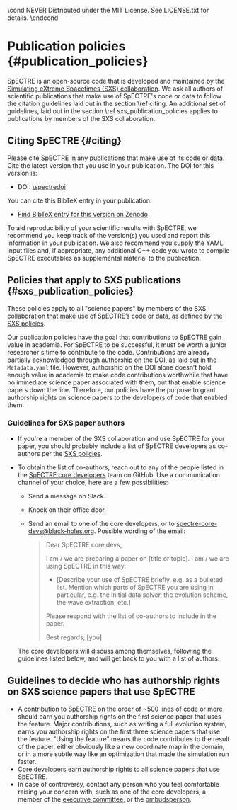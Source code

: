 \cond NEVER
Distributed under the MIT License.
See LICENSE.txt for details.
\endcond

# Publication policies {#publication_policies}

SpECTRE is an open-source code that is developed and maintained by the
[Simulating eXtreme Spacetimes (SXS) collaboration](https://black-holes.org). We
ask all authors of scientific publications that make use of SpECTRE's code or
data to follow the citation guidelines laid out in the section \ref citing. An
additional set of guidelines, laid out in the section \ref
sxs_publication_policies applies to publications by members of the SXS
collaboration.

## Citing SpECTRE {#citing}

Please cite SpECTRE in any publications that make use of its code or data. Cite
the latest version that you use in your publication. The DOI for this version
is:

- DOI: [\spectredoi](https://doi.org/\spectredoi)

You can cite this BibTeX entry in your publication:

- [Find BibTeX entry for this version on Zenodo](https://zenodo.org/record/\spectrezenodoid/export/hx)

To aid reproducibility of your scientific results with SpECTRE, we recommend you
keep track of the version(s) you used and report this information in your
publication. We also recommend you supply the YAML input files and, if
appropriate, any additional C++ code you wrote to compile SpECTRE executables as
supplemental material to the publication.

## Policies that apply to SXS publications {#sxs_publication_policies}

These policies apply to all "science papers" by members of the SXS collaboration
that make use of SpECTRE’s code or data, as defined by the
[SXS policies](https://github.com/sxs-collaboration/WelcomeToSXS/blob/master/SxsPolicies.md).

Our publication policies have the goal that contributions to SpECTRE gain value
in academia. For SpECTRE to be successful, it must be worth a junior
researcher's time to contribute to the code. Contributions are already partially
acknowledged through authorship on the DOI, as laid out in the `Metadata.yaml`
file. However, authorship on the DOI alone doesn’t hold enough value in academia
to make code contributions worthwhile that have no immediate science paper
associated with them, but that enable science papers down the line. Therefore,
our policies have the purpose to grant authorship rights on science papers to
the developers of code that enabled them.

### Guidelines for SXS paper authors

- If you're a member of the SXS collaboration and use SpECTRE for your paper,
  you should probably include a list of SpECTRE developers as co-authors per the
  [SXS policies](https://github.com/sxs-collaboration/WelcomeToSXS/blob/master/SxsPolicies.md).
- To obtain the list of co-authors, reach out to any of the people listed in the
  [SpECTRE core developers](https://github.com/orgs/sxs-collaboration/teams/spectre-core-devs/members)
  team on GitHub. Use a communication channel of your choice, here are a few
  possibilities:

  - Send a message on Slack.
  - Knock on their office door.
  - Send an email to one of the core developers, or to
    [spectre-core-devs@black-holes.org](mailto:spectre-core-devs@black-holes.org).
    Possible wording of the email:

    > Dear SpECTRE core devs,
    >
    > I am / we are preparing a paper on [title or topic]. I am / we are using
    > SpECTRE in this way:
    >
    > - [Describe your use of SpECTRE briefly, e.g. as a bulleted list. Mention
    >   which parts of SpECTRE you are using in particular, e.g. the initial
    >   data solver, the evolution scheme, the wave extraction, etc.]
    >
    > Please respond with the list of co-authors to include in the paper.
    >
    > Best regards,
    > [you]

  The core developers will discuss among themselves, following the guidelines
  listed below, and will get back to you with a list of authors.

## Guidelines to decide who has authorship rights on SXS science papers that use SpECTRE

- A contribution to SpECTRE on the order of ~500 lines of code or more should
  earn you authorship rights on the first science paper that uses the feature.
  Major contributions, such as writing a full evolution system, earns you
  authorship rights on the first three science papers that use the feature.
  "Using the feature" means the code contributes to the result of the paper,
  either obviously like a new coordinate map in the domain, or in a more subtle
  way like an optimization that made the simulation run faster.
- Core developers earn authorship rights to all science papers that use SpECTRE.
- In case of controversy, contact any person who you feel comfortable raising
  your concern with, such as one of the core developers, a member of the
  [executive committee](https://github.com/sxs-collaboration/WelcomeToSXS/blob/master/SxsPolicies.md#executive-committee),
  or the [ombudsperson](https://github.com/sxs-collaboration/WelcomeToSXS/blob/master/SxsPolicies.md#ombudsperson).
